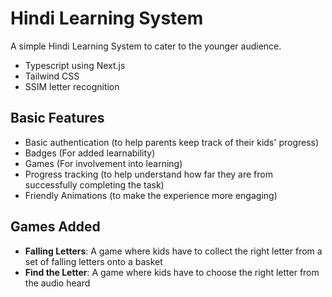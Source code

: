 # Hindi Learning System

A simple Hindi Learning System to cater to the younger audience. 

*   Typescript using Next.js
*   Tailwind CSS
*   SSIM letter recognition

## Basic Features
*   Basic authentication (to help parents keep track of their kids' progress) 
*   Badges (For added learnability)
*   Games (For involvement into learning)
*   Progress tracking (to help understand how far they are from successfully completing the task)
*   Friendly Animations (to make the experience more engaging)

## Games Added

*   **Falling Letters**: A game where kids have to collect the right letter from a set of falling letters onto a basket
*   **Find the Letter**: A game where kids have to choose the right letter from the audio heard